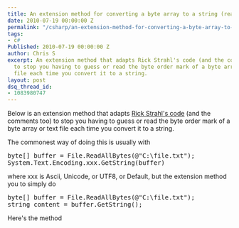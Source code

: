```yaml
---
title: An extension method for converting a byte array to a string (reading its BOM)
date: 2010-07-19 00:00:00 Z
permalink: "/csharp/an-extension-method-for-converting-a-byte-array-to-a-string-reading-its-bom/"
tags:
- c#
Published: 2010-07-19 00:00:00 Z
author: Chris S
excerpt: An extension method that adapts Rick Strahl's code (and the comments too)
  to stop you having to guess or read the byte order mark of a byte array or text
  file each time you convert it to a string.
layout: post
dsq_thread_id:
- 1083980747
---
```


Below is an extension method that adapts [Rick Strahl's code][1] (and the comments too) to stop you having to guess or read the byte order mark of a byte array or text file each time you convert it to a string.

The commonest way of doing this is usually with 

<pre>byte[] buffer = File.ReadAllBytes(@"C:\file.txt");
System.Text.Encoding.xxx.GetString(buffer)
</pre>

where xxx is Ascii, Unicode, or UTF8, or Default, but the extension method you to simply do

<!--more-->

<pre>byte[] buffer = File.ReadAllBytes(@"C:\file.txt");
string content = buffer.GetString();
</pre>

Here's the method

<script src="https://gist.github.com/yetanotherchris/4956908.js"></script>

 [1]: http://www.west-wind.com/WebLog/posts/197245.aspx